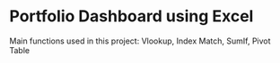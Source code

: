 # Portfolio Dashboard using Excel

Main functions used in this project: Vlookup, Index Match, SumIf, Pivot Table
